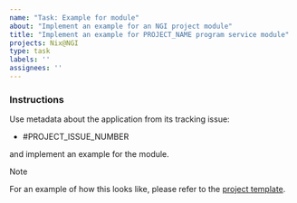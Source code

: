 ```yaml
---
name: "Task: Example for module"
about: "Implement an example for an NGI project module"
title: "Implement an example for PROJECT_NAME program service module"
projects: Nix@NGI
type: task
labels: ''
assignees: ''
---
```


### Instructions

<!-- Replace `PROJECT_ISSUE_NUMBER` with the issue number that contains the project's triaged information.
If one doesn't exist, create it by following the instructions in the [contributor documentation](https://github.com/ngi-nix/ngipkgs/blob/main/CONTRIBUTING.md#triaging-an-ngi-application). -->

Use metadata about the application from its tracking issue:

- #PROJECT_ISSUE_NUMBER

and implement an example for the module.

> [!NOTE]
> For an example of how this looks like, please refer to the [project template](https://github.com/ngi-nix/ngipkgs/tree/main/maintainers/templates/project).

<!-- TODO: create contributor documentation for this task -->
